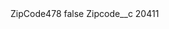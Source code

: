 <?xml version="1.0" encoding="UTF-8"?>
<CustomMetadata xmlns="http://soap.sforce.com/2006/04/metadata" xmlns:xsi="http://www.w3.org/2001/XMLSchema-instance" xmlns:xsd="http://www.w3.org/2001/XMLSchema">
    <label>ZipCode478</label>
    <protected>false</protected>
    <values>
        <field>Zipcode__c</field>
        <value xsi:type="xsd:string">20411</value>
    </values>
</CustomMetadata>
